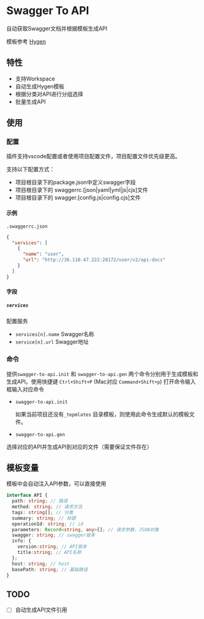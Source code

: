 # Swagger To API
自动获取Swagger文档并根据模板生成API

模板参考 [Hygen](https://www.hygen.io/)

## 特性

* 支持Workspace
* 自动生成Hygen模板
* 根据分类对API进行分组选择
* 批量生成API

## 使用

### 配置

插件支持vscode配置或者使用项目配置文件，项目配置文件优先级更高。

支持以下配置方式：

- 项目根目录下的package.json中定义swagger字段
- 项目根目录下的 swaggerrc.[json|yaml|yml|js|cjs]文件
- 项目根目录下的 swagger.[config.js|config.cjs]文件

#### 示例

`.swaggerrc.json`

```json
{
  "services": [
    {
      "name": "user",
      "url": "http://36.110.47.222:28172/user/v2/api-docs"
    }
  ]
}
```

#### 字段

##### `services`

配置服务

- `services[n].name` Swagger名称
- `service[n].url` Swagger地址

### 命令

提供`swagger-to-api.init` 和 `swagger-to-api.gen` 两个命令分别用于生成模板和生成API。使用快捷键 `Ctrl+Shift+P` (Mac对应 `Command+Shift+p`) 打开命令输入框输入对应命令

- `swagger-to-api.init` 

  如果当前项目还没有`_tepmlates` 目录模板，则使用此命令生成默认的模板文件。

  

-  `swagger-to-api.gen` 

  选择对应的API并生成API到对应的文件（需要保证文件存在）

## 模板变量

模板中会自动注入API参数，可以直接使用

```ts
interface API {
  path: string; // 路径
  method: string; // 请求方法
  tags: string[]; // 分类
  summary: string; // 标题
  operationId: string; // id
  parameters: Record<string, any>[]; // 请求参数，JSON对象
  swagger: string; // swagger版本
  info: {
    version:string; // API版本
    title:string; // API名称
  };
  host: string; // host
  basePath: string; // 基础路径
}
```


## TODO

- [ ] 自动生成API文件引用
